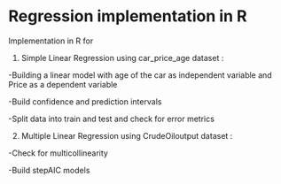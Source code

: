 # Regression implementation in R
Implementation in R for 

1. Simple Linear Regression using car_price_age dataset  : 

-Building a linear model with age of the car as independent variable and Price as a dependent variable

-Build confidence and prediction intervals

-Split data into train and test and check for error metrics

2. Multiple Linear Regression using CrudeOiloutput dataset  : 

-Check for multicollinearity

-Build stepAIC models




